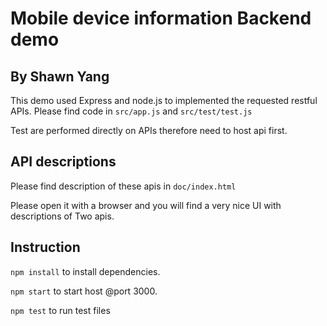 # Mobile device information Backend demo
## By Shawn Yang
This demo used Express and node.js to implemented the requested restful APIs.
Please find code in `src/app.js` and `src/test/test.js`

Test are performed directly on APIs therefore need to host api first.

## API descriptions
Please find description of these apis in
```doc/index.html```

Please open it with a browser and you will find a very nice UI with descriptions of Two apis.

## Instruction
`npm install` to install dependencies.

`npm start` to start host @port 3000.

`npm test` to run test files


